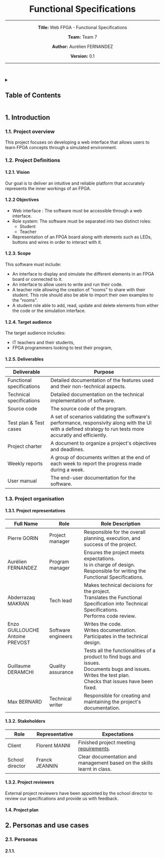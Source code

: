 <div align="center">

# Functional Specifications 

---
**Title:** Web FPGA - Functional Specifications

**Team:** Team 7

**Author:** Aurélien FERNANDEZ

**Version:** 0.1

---

</div>


<br><details>
<summary><h2 id="toc"> Table of Contents</h2></summary>

- [Functional Specifications](#functional-specifications)
  - [1. Introduction](#1-introduction)
    - [1.1. Project overview](#11-project-overview)
    - [1.2. Project Definitions](#12-project-definitions)
      - [1.2.1. Vision](#121-vision)
      - [1.2.2 Objectives](#122-objectives)
      - [1.2.3. Scope](#123-scope)
      - [1.2.4. Target audience](#124-target-audience)
      - [1.2.5. Deliverables](#125-deliverables)
    - [1.3. Project organisation](#13-project-organisation)
      - [1.3.1. Project representatives](#131-project-representatives)
      - [1.3.2. Stakeholders](#132-stakeholders)
      - [1.3.2. Project reviewers](#132-project-reviewers)
      - [1.4. Project plan](#14-project-plan)
  - [2. Personas and use cases](#2-personas-and-use-cases)
    - [2.1. Personas](#21-personas)
      - [2.1.1.](#211)

</details>


## 1. Introduction 

### 1.1. Project overview

This project focuses on developing a web interface that allows users to learn FPGA concepts through a simulated environment.

### 1.2. Project Definitions

#### 1.2.1. Vision
Our goal is to deliver an intuitive and reliable platform that accurately represents the inner workings of an FPGA. 

#### 1.2.2 Objectives

- Web interface : The software must be accessible through a web interface.
- Role system: The software must be separated into two distinct roles:
  - Student
  - Teacher
- Representation of an FPGA board along with elements such as LEDs, buttons and wires in order to interact with it.

#### 1.2.3. Scope

This software must include:
- An interface to display and simulate the different elements in an FPGA board or connected to it.
- An interface to allow users to write and run their code.
- A teacher role allowing the creation of "rooms" to share with their student. This role should also be able to import their own examples to the "rooms".
- A student role able to add, read, update and delete elements from either the code or the simulation interface.

#### 1.2.4. Target audience

The target audience includes:
- IT teachers and their students,
- FPGA programmers looking to test their program,

#### 1.2.5. Deliverables

| Deliverable               | Purpose                                                                                                                                                       |
| ------------------------- | ------------------------------------------------------------------------------------------------------------------------------------------------------------- |
| Functional specifications | Detailed documentation of the features used and their non-technical aspects.                                                                                  |
| Technical specifications  | Detailed documentation on the technical implementation of software.                                                                                           |
| Source code               | The source code of the program.                                                                                                                               |
| Test plan & Test cases    | A set of scenarios validating the software's performance, responsivity along with the UI with a defined strategy to run tests more accuratly and efficiently. |
| Project charter           | A document to organize a project's objectives and deadlines.                                                                                                  |
| Weekly reports            | A group of documents written at the end of each week to report the progress made during a week.                                                               |
| User manual               | The end-user documentation for the software.                                                                                                                  |

### 1.3. Project organisation

#### 1.3.1. Project representatives

| Full Name                            | Role               | Role Description                                                                                                                                                        |
| ------------------------------------ | ------------------ | ----------------------------------------------------------------------------------------------------------------------------------------------------------------------- |
| Pierre GORIN                         | Project manager    | Responsible for the overall planning, execution, and success of the project.                                                                                            |
| Aurélien FERNANDEZ                   | Program manager    | Ensures the project meets expectations. <br> Is in charge of design. <br> Responsible for writing the Functional Specifications.                                        |
| Abderrazaq MAKRAN                    | Tech lead          | Makes technical decisions for the project. <br> Translates the Functional Specification into Technical Specifications. <br> Performs code review.                       |
| Enzo GUILLOUCHE <br> Antoine PREVOST | Software engineers | Writes the code. <br> Writes documentation. <br> Participates in the technical design.                                                                                  |  |
| Guillaume DERAMCHI                   | Quality assurance  | Tests all the functionalities of a product to find bugs and issues. <br> Documents bugs and issues. <br> Writes the test plan. <br> Checks that issues have been fixed. |
| Max BERNARD                          | Technical writer   | Responsible for creating and maintaining the project's documentation.                                                                                                   |

#### 1.3.2. Stakeholders

| Role            | Representative | Expectations                                                                   |
| --------------- | -------------- | ------------------------------------------------------------------------------ |
| Client          | Florent MANNI  | Finished project meeting [requirements](https://github.com/LeFl0w/ALGOSUP_POC). |
| School director | Franck JEANNIN | Clear documentation and management based on the skills learnt in class.         |

#### 1.3.2. Project reviewers

External project reviewers have been appointed by the school director to review our specifications and provide us with feedback.

#### 1.4. Project plan


## 2. Personas and use cases

### 2.1. Personas

#### 2.1.1.

